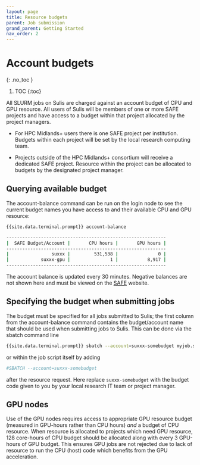 ```yaml
---
layout: page
title: Resource budgets 
parent: Job submission
grand_parent: Getting Started
nav_order: 2
---
```


# Account budgets 
{: .no_toc }

1. TOC
{:toc}

All SLURM jobs on Sulis are charged against an account budget of CPU and GPU resource. All users of Sulis will be members of one or more SAFE projects and have access to a budget within that project allocated by the project managers.

- For HPC Midlands+ users there is one SAFE project per institution. Budgets within each project will be set by the local research computing team.

- Projects outside of the HPC Midlands+ consortium will receive a dedicated SAFE project. Resource within the project can be allocated to budgets by the designated project manager.

## Querying available budget

The account-balance command can be run on the login node to see the current budget names you have access to and their available CPU and GPU resource:

```bash
{{site.data.terminal.prompt}} account-balance

------------------------------------------------------------
|  SAFE Budget/Account |       CPU hours |       GPU hours |
------------------------------------------------------------
|                suxxx |         531,538 |               0 |
|            suxxx-gpu |               1 |           8,917 |
------------------------------------------------------------
```

The account balance is updated every 30 minutes. Negative balances are not shown here and must be viewed on the [SAFE](https://safe.epcc.ed.ac.uk/) website.

## Specifying the budget when submitting jobs

The budget must be specified for all jobs submitted to Sulis; the first column from the account-balance command contains the budget/account name that should be used when submitting jobs to Sulis. This can be done via the sbatch command line

```bash
{{site.data.terminal.prompt}} sbatch --account=suxxx-somebudget myjob.slurm
```

or within the job script itself by adding

```bash
#SBATCH --account=suxxx-somebudget
```

after the resource request. Here replace `suxxx-somebudget` with the budget code given to you by your local research IT team or project manager.

## GPU nodes

Use of the GPU nodes requires access to appropriate GPU resource budget (measured in GPU-hours rather than CPU hours) _and_ a budget of CPU resource. When resource is allocated to projects which need GPU resource, 128 core-hours of CPU budget should be allocated along with every 3 GPU-hours of GPU budget. This ensures GPU jobs are not rejected due to lack of resource to run the CPU (host) code which benefits from the GPU acceleration.